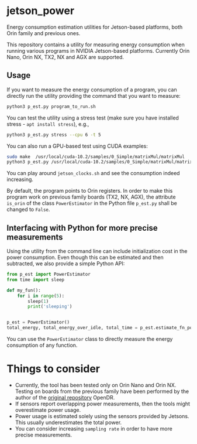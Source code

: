 # jetson_power
Energy consumption estimation utilities for Jetson-based platforms, both Orin family and previous ones.


This repository contains a utility for measuring energy consumption when running various programs in NVIDIA Jetson-based platforms.
Currently Orin Nano, Orin NX, TX2, NX and AGX are supported.

## Usage
If you want to measure the energy consumption of a program, you can directly run the utility providing the command that you want to measure:
```bash
python3 p_est.py program_to_run.sh
```
You can test the utility using a stress test (make sure you have installed stress - `apt install stress`), e.g., 
```bash
python3 p_est.py stress --cpu 6 -t 5
```
You can also run a GPU-based test using CUDA examples:
```bash
sudo make  /usr/local/cuda-10.2/samples/0_Simple/matrixMul/matrixMul
python3 p_est.py /usr/local/cuda-10.2/samples/0_Simple/matrixMul/matrixMul -wA=9200 -hA=320 -wB=640 -hB=9200
```
You can play around `jetson_clocks.sh` and see the consumption indeed increasing.

By default, the program points to Orin registers. In order to make this program work on previous family boards (TX2, NX, AGX), the attribute `is_orin` of the class `PowerEstimator` in the Python file `p_est.py` shall be changed to `False`.


## Interfacing with Python for more precise measurements 
Using the utility from the command line can include initialization cost in the power consumption. 
Even though this can be estimated and then subtracted, we also provide a simple Python API:
```python
from p_est import PowerEstimator
from time import sleep

def my_fun():
    for i in range(5):
        sleep(1)
        print('sleeping')


p_est = PowerEstimator()
total_energy, total_energy_over_idle, total_time = p_est.estimate_fn_power(my_fun)
```
You can use the `PowerEstimator` class to directly measure the energy consumption of any function.


# Things to consider
- Currently, the tool has been tested only on Orin Nano and Orin NX. Testing on boards from the previous family have been performed by the author of the [original repository](https://github.com/opendr-eu/jetson_power) OpenDR.
- If sensors report overlapping power measurements, then the tools might overestimate power usage.
- Power usage is estimated solely using the sensors provided by Jetsons. This usually underestimates the total power.
- You can consider increasing `sampling rate` in order to have more precise measurements.

